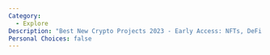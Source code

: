 ```yaml
---
Category:
  - Explore
Description: "Best New Crypto Projects 2023 - Early Access: NFTs, DeFi and Metaverses Startups"
Personal Choices: false
---
```

